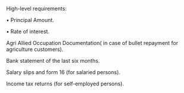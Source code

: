 High-level requirements:

•	Principal Amount.

•	Rate of interest.

Agri Allied Occupation Documentation( in case of bullet repayment for agriculture customers).

Bank statement of the last six months.

Salary slips and form 16 (for salaried persons).


Income tax returns (for self-employed persons).
